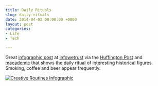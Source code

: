 ```yaml
---
title: Daily Rituals
slug: daily-rituals
date: 2014-04-02 00:00:00 +0000
layout: post
categories: 
- Life
- Tech

---
```

Great [infographic post][1] at [infowetrust][2] via the [Huffington Post][3] and [macademic][4] that shows the daily ritual of interesting historical figures. Smoking, coffee and beer appear frequently.
<!--read more-->
[![Creative Routines Infographic](https://media.publit.io/file/daily-rituals-1000-1500.png)](http://www.infowetrust.com/creative-routines/)


[1]:	http://www.infowetrust.com/creative-routines/
[2]:	http://infowetrust.com/
[3]:	http://www.huffingtonpost.com/
[4]:	http://blog.macademic.org/

